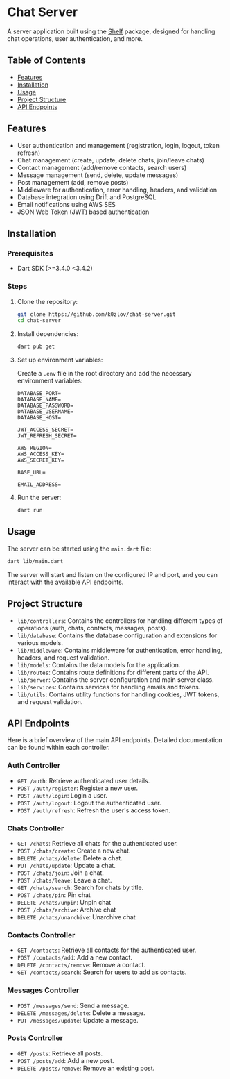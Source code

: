 
# Chat Server

A server application built using the [Shelf](https://pub.dev/packages/shelf) package, designed for handling chat operations, user authentication, and more.

## Table of Contents

- [Features](#features)
- [Installation](#installation)
- [Usage](#usage)
- [Project Structure](#project-structure)
- [API Endpoints](#api-endpoints)

## Features

- User authentication and management (registration, login, logout, token refresh)
- Chat management (create, update, delete chats, join/leave chats)
- Contact management (add/remove contacts, search users)
- Message management (send, delete, update messages)
- Post management (add, remove posts)
- Middleware for authentication, error handling, headers, and validation
- Database integration using Drift and PostgreSQL
- Email notifications using AWS SES
- JSON Web Token (JWT) based authentication

## Installation

### Prerequisites

- Dart SDK (>=3.4.0 <3.4.2)

### Steps

1. Clone the repository:

    ```sh
    git clone https://github.com/k0zlov/chat-server.git
    cd chat-server
    ```

2. Install dependencies:

    ```sh
    dart pub get
    ```

3. Set up environment variables:

    Create a `.env` file in the root directory and add the necessary environment variables:

    ```env
    DATABASE_PORT=
    DATABASE_NAME=
    DATABASE_PASSWORD=
    DATABASE_USERNAME=
    DATABASE_HOST=

    JWT_ACCESS_SECRET=
    JWT_REFRESH_SECRET=

    AWS_REGION=
    AWS_ACCESS_KEY=
    AWS_SECRET_KEY=

    BASE_URL=

    EMAIL_ADDRESS=
    ```

4. Run the server:

    ```sh
    dart run
    ```

## Usage

The server can be started using the `main.dart` file:

```sh
dart lib/main.dart
```

The server will start and listen on the configured IP and port, and you can interact with the available API endpoints.

## Project Structure

- `lib/controllers`: Contains the controllers for handling different types of operations (auth, chats, contacts, messages, posts).
- `lib/database`: Contains the database configuration and extensions for various models.
- `lib/middleware`: Contains middleware for authentication, error handling, headers, and request validation.
- `lib/models`: Contains the data models for the application.
- `lib/routes`: Contains route definitions for different parts of the API.
- `lib/server`: Contains the server configuration and main server class.
- `lib/services`: Contains services for handling emails and tokens.
- `lib/utils`: Contains utility functions for handling cookies, JWT tokens, and request validation.

## API Endpoints

Here is a brief overview of the main API endpoints. Detailed documentation can be found within each controller.

### Auth Controller

- `GET /auth`: Retrieve authenticated user details.
- `POST /auth/register`: Register a new user.
- `POST /auth/login`: Login a user.
- `POST /auth/logout`: Logout the authenticated user.
- `POST /auth/refresh`: Refresh the user's access token.

### Chats Controller

- `GET /chats`: Retrieve all chats for the authenticated user.
- `POST /chats/create`: Create a new chat.
- `DELETE /chats/delete`: Delete a chat.
- `PUT /chats/update`: Update a chat.
- `POST /chats/join`: Join a chat.
- `POST /chats/leave`: Leave a chat.
- `GET /chats/search`: Search for chats by title.
- `POST /chats/pin`: Pin chat
- `DELETE /chats/unpin`: Unpin chat
- `POST /chats/archive`: Archive chat
- `DELETE /chats/unarchive`: Unarchive chat

### Contacts Controller

- `GET /contacts`: Retrieve all contacts for the authenticated user.
- `POST /contacts/add`: Add a new contact.
- `DELETE /contacts/remove`: Remove a contact.
- `GET /contacts/search`: Search for users to add as contacts.

### Messages Controller

- `POST /messages/send`: Send a message.
- `DELETE /messages/delete`: Delete a message.
- `PUT /messages/update`: Update a message.

### Posts Controller

- `GET /posts`: Retrieve all posts.
- `POST /posts/add`: Add a new post.
- `DELETE /posts/remove`: Remove an existing post.
